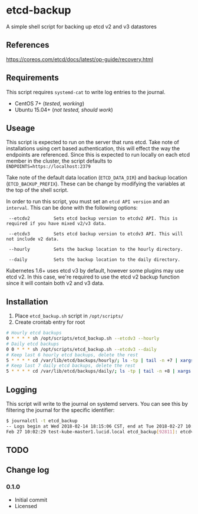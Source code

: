 # etcd-backup
A simple shell script for backing up etcd v2 and v3 datastores

## References
https://coreos.com/etcd/docs/latest/op-guide/recovery.html


## Requirements
This script requires `systemd-cat` to write log entries to the journal. 

- CentOS 7+ (_tested, working_)
- Ubuntu 15.04+ (_not tested, should work_)

## Useage
This script is expected to run on the server that runs etcd. Take note of installations using cert based authentication, this will effect the way the endpoints are referenced. Since this is expected to run locally on each etcd member in the cluster, the script defaults to `ENDPOINTS=https://localhost:2379`

Take note of the default data location (`ETCD_DATA_DIR`) and backup location (`ETCD_BACKUP_PREFIX`). These can be change by modifying the variables at the top of the shell script. 

In order to run this script, you must set an `etcd API version` and an `interval`. This can be done with the following options:
```
 --etcdv2         Sets etcd backup version to etcdv2 API. This is required if you have mixed v2/v3 data.

 --etcdv3         Sets etcd backup version to etcdv3 API. This will not include v2 data.

 --hourly         Sets the backup location to the hourly directory.

 --daily          Sets the backup location to the daily directory.
```

Kubernetes 1.6+ uses etcd v3 by default, however some plugins may use etcd v2. In this case, we're required to use the etcd v2 backup function since it will contain both v2 and v3 data.

## Installation
1. Place `etcd_backup.sh` script in `/opt/scripts/`
2. Create crontab entry for root

```bash
# Hourly etcd backups
0 * * * * sh /opt/scripts/etcd_backup.sh --etcdv3 --hourly
# Daily etcd backups
0 0 * * * sh /opt/scripts/etcd_backup.sh --etcdv3 --daily
# Keep last 6 hourly etcd backups, delete the rest
5 * * * * cd /var/lib/etcd/backups/hourly/; ls -tp | tail -n +7 | xargs -d '\n' -r rm -r --
# Keep last 7 daily etcd backups, delete the rest
5 * * * * cd /var/lib/etcd/backups/daily/; ls -tp | tail -n +8 | xargs -d '\n' -r rm -r --
```

## Logging
This script will write to the journal on systemd servers. You can see this by filtering the journal for the specific identifier:

```bash
$ journalctl -t etcd_backup
-- Logs begin at Wed 2018-02-14 18:15:06 CST, end at Tue 2018-02-27 10:10:38 CST. --
Feb 27 10:02:29 test-kube-master1.lucid.local etcd_backup[92811]: etcdv2 backup completed successfully.
```

## TODO

## Change log

### 0.1.0
- Initial commit
- Licensed